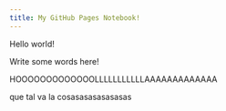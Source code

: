 ```yaml
---
title: My GitHub Pages Notebook!
---
```


Hello world!

Write some words here!


HOOOOOOOOOOOOOLLLLLLLLLLLAAAAAAAAAAAAA


que tal va la cosasasasasasasas